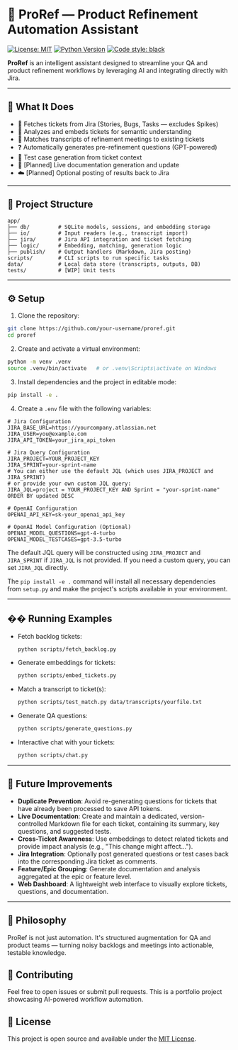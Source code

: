 # 🤖 ProRef — Product Refinement Automation Assistant

[![License: MIT](https://img.shields.io/badge/License-MIT-yellow.svg)](https://opensource.org/licenses/MIT)
[![Python Version](https://img.shields.io/badge/python-3.8%2B-blue.svg)](https://www.python.org/downloads/)
[![Code style: black](https://img.shields.io/badge/code%20style-black-000000.svg)](https://github.com/psf/black)

**ProRef** is an intelligent assistant designed to streamline your QA and product refinement workflows by leveraging AI and integrating directly with Jira.

---

## 🚀 What It Does

- 🔄 Fetches tickets from Jira (Stories, Bugs, Tasks — excludes Spikes)
- 🧠 Analyzes and embeds tickets for semantic understanding
- 💬 Matches transcripts of refinement meetings to existing tickets
- ❓ Automatically generates pre-refinement questions (GPT-powered)
- 🧪 Test case generation from ticket context
- 📄 [Planned] Live documentation generation and update
- ☁️ [Planned] Optional posting of results back to Jira

---

## 📁 Project Structure

```
app/
├── db/         # SQLite models, sessions, and embedding storage
├── io/         # Input readers (e.g., transcript import)
├── jira/       # Jira API integration and ticket fetching
├── logic/      # Embedding, matching, generation logic
├── publish/    # Output handlers (Markdown, Jira posting)
scripts/        # CLI scripts to run specific tasks
data/           # Local data store (transcripts, outputs, DB)
tests/          # [WIP] Unit tests
```

---

## ⚙️ Setup

1. Clone the repository:

```bash
git clone https://github.com/your-username/proref.git
cd proref
```

2. Create and activate a virtual environment:

```bash
python -m venv .venv
source .venv/bin/activate   # or .venv\Scripts\activate on Windows
```

3. Install dependencies and the project in editable mode:

```bash
pip install -e .
```

4. Create a `.env` file with the following variables:

```
# Jira Configuration
JIRA_BASE_URL=https://yourcompany.atlassian.net
JIRA_USER=you@example.com
JIRA_API_TOKEN=your_jira_api_token

# Jira Query Configuration
JIRA_PROJECT=YOUR_PROJECT_KEY
JIRA_SPRINT=your-sprint-name
# You can either use the default JQL (which uses JIRA_PROJECT and JIRA_SPRINT)
# or provide your own custom JQL query:
JIRA_JQL=project = YOUR_PROJECT_KEY AND Sprint = "your-sprint-name" ORDER BY updated DESC

# OpenAI Configuration
OPENAI_API_KEY=sk-your_openai_api_key

# OpenAI Model Configuration (Optional)
OPENAI_MODEL_QUESTIONS=gpt-4-turbo
OPENAI_MODEL_TESTCASES=gpt-3.5-turbo
```

The default JQL query will be constructed using `JIRA_PROJECT` and `JIRA_SPRINT` if `JIRA_JQL` is not provided. If you need a custom query, you can set `JIRA_JQL` directly.

The `pip install -e .` command will install all necessary dependencies from `setup.py` and make the project's scripts available in your environment.

---

## �� Running Examples

- Fetch backlog tickets:
  ```bash
  python scripts/fetch_backlog.py
  ```

- Generate embeddings for tickets:
  ```bash
  python scripts/embed_tickets.py
  ```

- Match a transcript to ticket(s):
  ```bash
  python scripts/test_match.py data/transcripts/yourfile.txt
  ```

- Generate QA questions:
  ```bash
  python scripts/generate_questions.py
  ```

- Interactive chat with your tickets:
  ```bash
  python scripts/chat.py
  ```

---

## 🌱 Future Improvements

- **Duplicate Prevention**: Avoid re-generating questions for tickets that have already been processed to save API tokens.
- **Live Documentation**: Create and maintain a dedicated, version-controlled Markdown file for each ticket, containing its summary, key questions, and suggested tests.
- **Cross-Ticket Awareness**: Use embeddings to detect related tickets and provide impact analysis (e.g., "This change might affect...").
- **Jira Integration**: Optionally post generated questions or test cases back into the corresponding Jira ticket as comments.
- **Feature/Epic Grouping**: Generate documentation and analysis aggregated at the epic or feature level.
- **Web Dashboard**: A lightweight web interface to visually explore tickets, questions, and documentation.

---

## 📘 Philosophy

ProRef is not just automation. It's structured augmentation for QA and product teams — turning noisy backlogs and meetings into actionable, testable knowledge.

## 🤝 Contributing

Feel free to open issues or submit pull requests. This is a portfolio project showcasing AI-powered workflow automation.

## 📄 License

This project is open source and available under the [MIT License](LICENSE).

